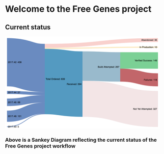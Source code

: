 # Welcome to the Free Genes project

## Current status

![Status diagram](./sankey.png)

### Above is a Sankey Diagram reflecting the current status of the Free Genes project workflow

